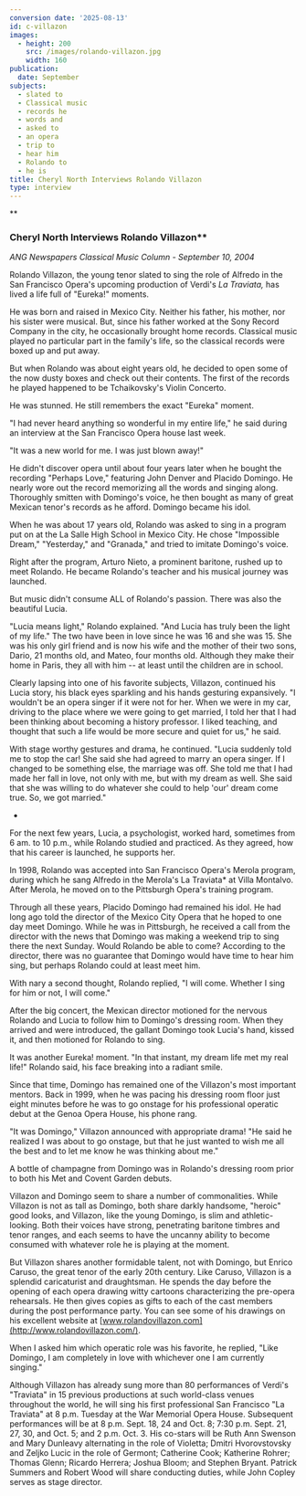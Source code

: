 ```yaml
---
conversion date: '2025-08-13'
id: c-villazon
images:
  - height: 200
    src: /images/rolando-villazon.jpg
    width: 160
publication:
  date: September
subjects:
  - slated to
  - Classical music
  - records he
  - words and
  - asked to
  - an opera
  - trip to
  - hear him
  - Rolando to
  - he is
title: Cheryl North Interviews Rolando Villazon
type: interview
---
```


**
### Cheryl North Interviews Rolando Villazon**

*ANG Newspapers Classical Music
 Column - September 10, 2004*

Rolando Villazon, the young tenor slated to sing the role of Alfredo in the San Francisco Opera's upcoming production of Verdi's *La Traviata,* has lived a life full of "Eureka!" moments.

He was born and raised in Mexico City. Neither his father, his mother, nor his sister were musical. But, since his father worked at the Sony Record Company in the city, he occasionally brought home records. Classical music played no particular part in the family's life, so the classical records were boxed up and put away.

But when Rolando was about eight years old, he decided to open some of the now dusty boxes and check out their contents. The first of the records he played happened to be Tchaikovsky's Violin Concerto.

He was stunned. He still remembers the exact "Eureka" moment.

"I had never heard anything so wonderful in my entire life," he said during an interview at the San Francisco Opera house last week.

"It was a new world for me. I was just blown away!"

He didn't discover opera until about four years later when he bought the recording "Perhaps Love," featuring John Denver and Placido Domingo. He nearly wore out the record memorizing all the words and singing along. Thoroughly smitten with Domingo's voice, he then bought as many of great Mexican tenor's records as he afford. Domingo became his idol.

When he was about 17 years old, Rolando was asked to sing in a program put on at the La Salle High School in Mexico City. He chose "Impossible Dream," "Yesterday," and "Granada," and tried to imitate Domingo's voice.

Right after the program, Arturo Nieto, a prominent baritone, rushed up to meet Rolando. He became Rolando's teacher and his musical journey was launched.

But music didn't consume ALL of Rolando's passion. There was also the beautiful Lucia.

"Lucia means light," Rolando explained. "And Lucia has truly been the light of my life." The two have been in love since he was 16 and she was 15. She was his only girl friend and is now his wife and the mother of their two sons, Dario, 21 months old, and Mateo, four months old. Although they make their home in Paris, they all with him -- at least until the children are in school.

Clearly lapsing into one of his favorite subjects, Villazon, continued his Lucia story, his black eyes sparkling and his hands gesturing expansively. "I wouldn't be an opera singer if it were not for her. When we were in my car, driving to the place where we were going to get married, I told her that I had been thinking about becoming a history professor. I liked teaching, and thought that such a life would be more secure and quiet for us," he said.

With stage worthy gestures and drama, he continued. "Lucia suddenly told me to stop the car! She said she had agreed to marry an opera singer. If I changed to be something else, the marriage was off. She told me that I had made her fall in love, not only with me, but with my dream as well. She said that she was willing to do whatever she could to help 'our' dream come true. So, we got married."

*

For the next few years, Lucia, a psychologist, worked hard, sometimes from 6 am. to 10 p.m., while Rolando studied and practiced. As they agreed, how that his career is launched, he supports her.

In 1998, Rolando was accepted into San Francisco Opera's Merola program, during which he sang Alfredo in the Merola's La Traviata* at Villa Montalvo. After Merola, he moved on to the Pittsburgh Opera's training program.

Through all these years, Placido Domingo had remained his idol. He had long ago told the director of the Mexico City Opera that he hoped to one day meet Domingo. While he was in Pittsburgh, he received a call from the director with the news that Domingo was making a weekend trip to sing there the next Sunday. Would Rolando be able to come? According to the director, there was no guarantee that Domingo would have time to hear him sing, but perhaps Rolando could at least meet him.

With nary a second thought, Rolando replied, "I will come. Whether I sing for him or not, I will come."

After the big concert, the Mexican director motioned for the nervous Rolando and Lucia to follow him to Domingo's dressing room. When they arrived and were introduced, the gallant Domingo took Lucia's hand, kissed it, and then motioned for Rolando to sing.

It was another Eureka! moment. "In that instant, my dream life met my real life!" Rolando said, his face breaking into a radiant smile.

Since that time, Domingo has remained one of the Villazon's most important mentors. Back in 1999, when he was pacing his dressing room floor just eight minutes before he was to go onstage for his professional operatic debut at the Genoa Opera House, his phone rang.

"It was Domingo," Villazon announced with appropriate drama! "He said he realized I was about to go onstage, but that he just wanted to wish me all the best and to let me know he was thinking about me."

A bottle of champagne from Domingo was in Rolando's dressing room prior to both his Met and Covent Garden debuts.

Villazon and Domingo seem to share a number of commonalities. While Villazon is not as tall as Domingo, both share darkly handsome, "heroic" good looks, and Villazon, like the young Domingo, is slim and athletic-looking. Both their voices have strong, penetrating baritone timbres and tenor ranges, and each seems to have the uncanny ability to become consumed with whatever role he is playing at the moment.

But Villazon shares another formidable talent, not with Domingo, but Enrico Caruso, the great tenor of the early 20th century. Like Caruso, Villazon is a splendid caricaturist and draughtsman. He spends the day before the opening of each opera drawing witty cartoons characterizing the pre-opera rehearsals. He then gives copies as gifts to each of the cast members during the post performance party. You can see some of his drawings on his excellent website at [www.rolandovillazon.com](http://www.rolandovillazon.com/).

When I asked him which operatic role was his favorite, he replied, "Like Domingo, I am completely in love with whichever one I am currently singing."

Although Villazon has already sung more than 80 performances of Verdi's "Traviata" in 15 previous productions at such world-class venues throughout the world, he will sing his first professional San Francisco "La Traviata" at 8 p.m. Tuesday at the War Memorial Opera House. Subsequent performances will be at 8 p.m. Sept. 18, 24 and Oct. 8; 7:30 p.m. Sept. 21, 27, 30, and Oct. 5; and 2 p.m. Oct. 3. His co-stars will be Ruth Ann Swenson and Mary Dunleavy alternating in the role of Violetta; Dmitri Hvorovstovsky and Zeljko Lucic in the role of Germont; Catherine Cook; Katherine Rohrer; Thomas Glenn; Ricardo Herrera; Joshua Bloom; and Stephen Bryant. Patrick Summers and Robert Wood will share conducting duties, while John Copley serves as stage director.

